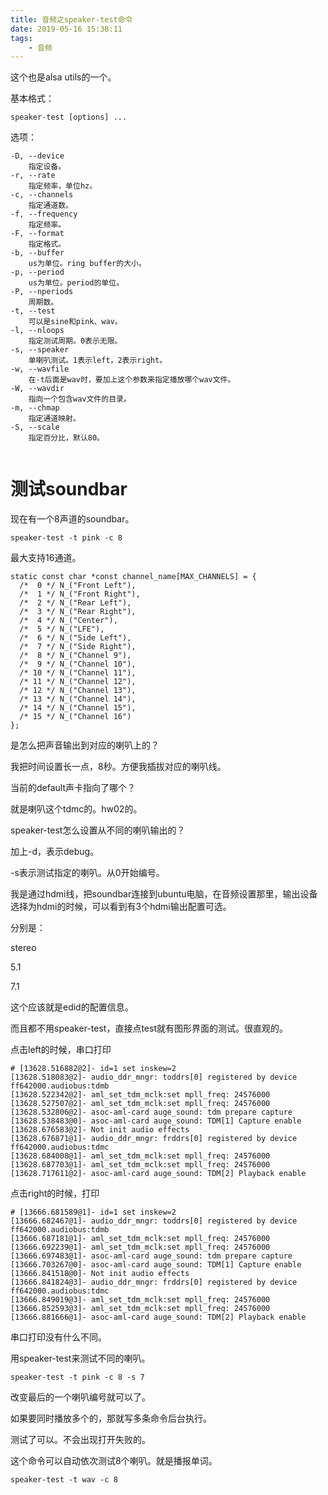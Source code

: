 ```yaml
---
title: 音频之speaker-test命令
date: 2019-05-16 15:38:11
tags:
	- 音频
---
```






这个也是alsa utils的一个。

基本格式：

```
speaker-test [options] ...
```

选项：

```
-D, --device
	指定设备。
-r, --rate
	指定频率，单位hz。
-c, --channels
	指定通道数。
-f, --frequency
	指定频率。
-F, --format
	指定格式。
-b, --buffer
	us为单位。ring buffer的大小。
-p, --period
	us为单位。period的单位。
-P, --nperiods
	周期数。
-t, --test
	可以是sine和pink、wav。
-l, --nloops
	指定测试周期。0表示无限。
-s, --speaker
	单喇叭测试。1表示left，2表示right。
-w, --wavfile
	在-t后面是wav时，要加上这个参数来指定播放哪个wav文件。
-W, --wavdir
	指向一个包含wav文件的目录。
-m, --chmap
	指定通道映射。
-S, --scale
	指定百分比，默认80。
	
```



# 测试soundbar

现在有一个8声道的soundbar。

```
speaker-test -t pink -c 8
```

最大支持16通道。

```
static const char *const channel_name[MAX_CHANNELS] = {
  /*  0 */ N_("Front Left"),
  /*  1 */ N_("Front Right"),
  /*  2 */ N_("Rear Left"),
  /*  3 */ N_("Rear Right"),
  /*  4 */ N_("Center"),
  /*  5 */ N_("LFE"),
  /*  6 */ N_("Side Left"),
  /*  7 */ N_("Side Right"),
  /*  8 */ N_("Channel 9"),
  /*  9 */ N_("Channel 10"),
  /* 10 */ N_("Channel 11"),
  /* 11 */ N_("Channel 12"),
  /* 12 */ N_("Channel 13"),
  /* 13 */ N_("Channel 14"),
  /* 14 */ N_("Channel 15"),
  /* 15 */ N_("Channel 16")
};
```

是怎么把声音输出到对应的喇叭上的？

我把时间设置长一点，8秒。方便我插拔对应的喇叭线。

当前的default声卡指向了哪个？

就是喇叭这个tdmc的。hw02的。

speaker-test怎么设置从不同的喇叭输出的？

加上-d，表示debug。

-s表示测试指定的喇叭。从0开始编号。

我是通过hdmi线，把soundbar连接到ubuntu电脑，在音频设置那里，输出设备选择为hdmi的时候，可以看到有3个hdmi输出配置可选。

分别是：

stereo

5.1

7.1

这个应该就是edid的配置信息。

而且都不用speaker-test，直接点test就有图形界面的测试。很直观的。

点击left的时候，串口打印

```
# [13628.516882@2]- id=1 set inskew=2
[13628.518083@2]- audio_ddr_mngr: toddrs[0] registered by device ff642000.audiobus:tdmb
[13628.522342@2]- aml_set_tdm_mclk:set mpll_freq: 24576000
[13628.527507@2]- aml_set_tdm_mclk:set mpll_freq: 24576000
[13628.532806@2]- asoc-aml-card auge_sound: tdm prepare capture
[13628.538483@0]- asoc-aml-card auge_sound: TDM[1] Capture enable
[13628.676583@2]- Not init audio effects
[13628.676871@1]- audio_ddr_mngr: frddrs[0] registered by device ff642000.audiobus:tdmc
[13628.684008@1]- aml_set_tdm_mclk:set mpll_freq: 24576000
[13628.687703@1]- aml_set_tdm_mclk:set mpll_freq: 24576000
[13628.717611@2]- asoc-aml-card auge_sound: TDM[2] Playback enable
```

点击right的时候，打印

```
# [13666.681589@1]- id=1 set inskew=2
[13666.682467@1]- audio_ddr_mngr: toddrs[0] registered by device ff642000.audiobus:tdmb
[13666.687181@1]- aml_set_tdm_mclk:set mpll_freq: 24576000
[13666.692239@1]- aml_set_tdm_mclk:set mpll_freq: 24576000
[13666.697483@1]- asoc-aml-card auge_sound: tdm prepare capture
[13666.703267@0]- asoc-aml-card auge_sound: TDM[1] Capture enable
[13666.841518@0]- Not init audio effects
[13666.841824@3]- audio_ddr_mngr: frddrs[0] registered by device ff642000.audiobus:tdmc
[13666.849019@3]- aml_set_tdm_mclk:set mpll_freq: 24576000
[13666.852593@3]- aml_set_tdm_mclk:set mpll_freq: 24576000
[13666.881666@1]- asoc-aml-card auge_sound: TDM[2] Playback enable
```

串口打印没有什么不同。

用speaker-test来测试不同的喇叭。

```
speaker-test -t pink -c 8 -s 7
```

改变最后的一个喇叭编号就可以了。

如果要同时播放多个的，那就写多条命令后台执行。

测试了可以。不会出现打开失败的。

这个命令可以自动依次测试8个喇叭。就是播报单词。

```
speaker-test -t wav -c 8
```


